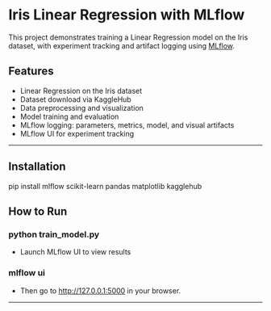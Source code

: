 # Iris Linear Regression with MLflow

This project demonstrates training a Linear Regression model on the Iris dataset, with experiment tracking and artifact logging using [MLflow](https://mlflow.org/).

## Features

- Linear Regression on the Iris dataset
- Dataset download via KaggleHub
- Data preprocessing and visualization
- Model training and evaluation
- MLflow logging: parameters, metrics, model, and visual artifacts
- MLflow UI for experiment tracking

---


## Installation


pip install mlflow scikit-learn pandas matplotlib kagglehub


## How to Run


### python train_model.py
- Launch MLflow UI to view results


### mlflow ui
- Then go to http://127.0.0.1:5000 in your browser.


---

